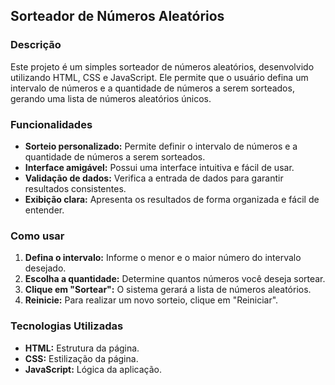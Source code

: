 ## Sorteador de Números Aleatórios

### Descrição
Este projeto é um simples sorteador de números aleatórios, desenvolvido utilizando HTML, CSS e JavaScript. Ele permite que o usuário defina um intervalo de números e a quantidade de números a serem sorteados, gerando uma lista de números aleatórios únicos.

### Funcionalidades
* **Sorteio personalizado:** Permite definir o intervalo de números e a quantidade de números a serem sorteados.
* **Interface amigável:** Possui uma interface intuitiva e fácil de usar.
* **Validação de dados:** Verifica a entrada de dados para garantir resultados consistentes.
* **Exibição clara:** Apresenta os resultados de forma organizada e fácil de entender.

### Como usar
1. **Defina o intervalo:** Informe o menor e o maior número do intervalo desejado.
2. **Escolha a quantidade:** Determine quantos números você deseja sortear.
3. **Clique em "Sortear":** O sistema gerará a lista de números aleatórios.
4. **Reinicie:** Para realizar um novo sorteio, clique em "Reiniciar".

### Tecnologias Utilizadas
* **HTML:** Estrutura da página.
* **CSS:** Estilização da página.
* **JavaScript:** Lógica da aplicação.

